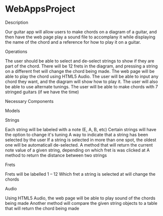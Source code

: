 # WebAppsProject
Description

Our guitar app will allow users to make chords on a diagram of a guitar, and then have the web page play a sound file to accomplany it while displaying the name of the chord and a reference for how to play it on a guitar. 

Operations

The user should be able to select and de-select strings to show if they are part of the chord.
There will be 12 frets in the diagram, and pressing a string on a different fret will change the chord being made.
The web page will be able to play the chord using HTML5 Audio. 
The user will be able to input any chord they want, and the diagram will show how to play it.
The user will also be able to use alternate tunings.
The user will be able to make chords with 7 stringed guitars (if we have the time)

Necessary Components

Models

Strings

Each string will be labeled with a note (E, A, B, etc)
Certain strings will have the option to change it's tuning
A way to indicate that a string has been selected by the user
If a string is selected in more than one spot, the oldest one will be automaticall de-selected.
A method that will return the current note value of a given string, depending on which fret is was clicked at
A method to return the distance between two strings

Frets

Frets will be labelled 1 – 12
Which fret a string is selected at will change the chords

Audio

Using HTML5 Audio, the web page will be able to play sound of the chords being made
Another method will compare the given string objects to a table that will return the chord being made
